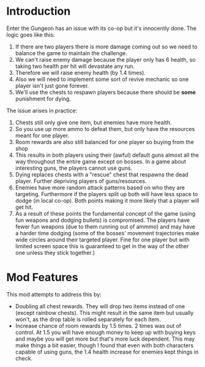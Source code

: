 # Introduction

Enter the Gungeon has an issue with its co-op but it's innocently done. The logic goes like this:

1. If there are two players there is more damage coming out so we need to balance the game to maintain the challenge.
2. We can't raise enemy damage because the player only has 6 health, so taking two health per hit will devastate any run.
3. Therefore we will raise enemy health (by 1.4 times).
4. Also we will need to implement some sort of revive mechanic so one player isn't just gone forever.
5. We'll use the chests to respawn players because there should be **some** punishment for dying.

The issue arises in practice: 
1. Chests still only give one item, but enemies have more health.
2. So you use up more ammo to defeat them, but only have the resources meant for one player.
3. Room rewards are also still balanced for one player so buying from the shop
4. This results in both players using their (awful) default guns almost all the way throughout the entire game except on bosses. In a game about interesting guns, the players cannot use guns.
5. Dying replaces chests with a "rescue" chest that respawns the dead player. Further depriving players of guns/resources.
6. Enemies have more random attack patterns based on who they are targeting. Furthermore if the players split up both will have less space to dodge (in local co-op). Both points making it more likely that a player will get hit. 
7. As a result of these points the fundamental concept of the game (using fun weapons and dodging bullets) is compromised. The players have fewer fun weapons (due to them running out of ammmo) and may have a harder time dodging (some of the bosses' movement trajectories make wide circles around their targeted player. Fine for one player but with limited screen space this is guaranteed to get in the way of the other one unless they stick together.)

# Mod Features

This mod attempts to address this by:
- Doubling all chest rewards. They will drop two items instead of one (except rainbow chests). This might result in the same item but usually won't, as the drop table is rolled separately for each item.
- Increase chance of room rewards by 1.5 times. 2 times was out of control. At 1.5 you will have enough money to keep up with buying keys and maybe you will get more but that's more luck dependent. This may make things a bit easier, though I found that even with both characters capable of using guns, the 1.4 health increase for enemies kept things in check.
